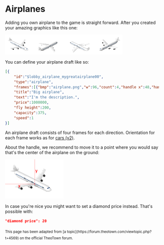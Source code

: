 # Airplanes

Adding you own airplane to the game is straight forward. After you created your amazing graphics like this one:

![](../assets/guides/airplanes/airplane.png)

You can define your airplane draft like so:
```json
[{
    "id":"$lobby_airplane_mygreatairplane00",
    "type":"airplane",
    "frames":[{"bmp":"airplane.png","w":96,"count":4,"handle x":48,"handle y":40}],
    "title":"Big airplane",
    "text":"I'm the description.",
    "price":1000000,
    "fly height":200,
    "capacity":375,
    "speed":1
}]
```

An airplane draft consists of four frames for each direction.
Orientation for each frame works as for [cars (v2)](cars.md).

About the handle, we recommend to move it to a point where you would say that's the center of the airplane on the ground:

![](../assets/guides/airplanes/airplane_handle.png)

In case you're nice you might want to set a diamond price instead.
That's possible with:
```json
"diamond price": 20
```

<sub>
This page has been adapted from
[a topic](https://forum.theotown.com/viewtopic.php?t=4569)
on the official TheoTown forum.
</sub>
